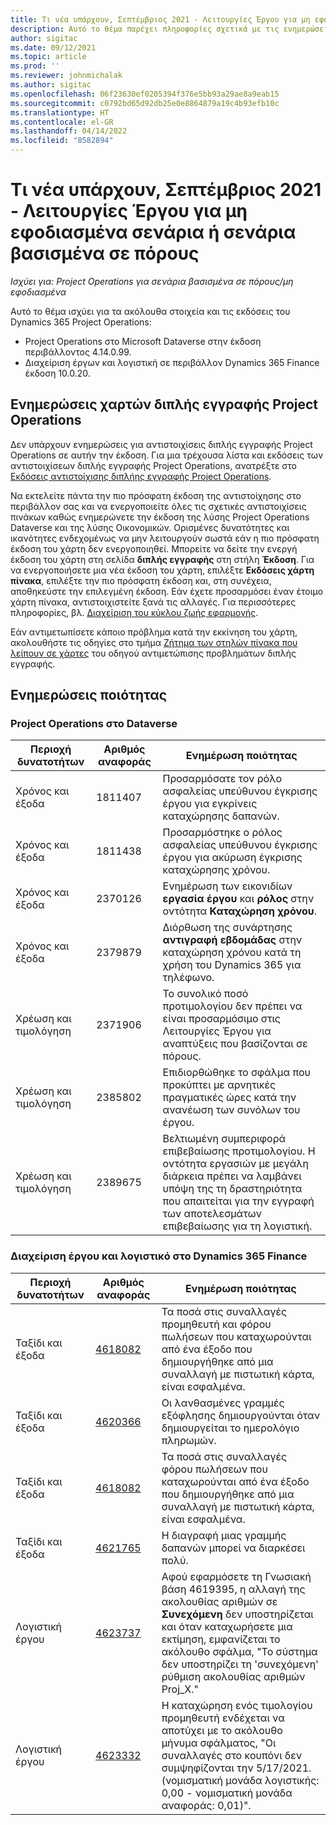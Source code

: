 ```yaml
---
title: Τι νέα υπάρχουν, Σεπτέμβριος 2021 - Λειτουργίες Έργου για μη εφοδιασμένα σενάρια ή σενάρια βασισμένα σε πόρους
description: Αυτό το θέμα παρέχει πληροφορίες σχετικά με τις ενημερώσεις ποιότητας που είναι διαθέσιμες στην έκδοση Σεπτεμβρίου 2021 των Λειτουργιών Έργου για μη εφοδιασμένα σενάρια ή σενάρια βασισμένα σε πόρους.
author: sigitac
ms.date: 09/12/2021
ms.topic: article
ms.prod: ''
ms.reviewer: johnmichalak
ms.author: sigitac
ms.openlocfilehash: 06f23630ef0205394f376e5bb93a29ae8a9eab15
ms.sourcegitcommit: c0792bd65d92db25e0e8864879a19c4b93efb10c
ms.translationtype: HT
ms.contentlocale: el-GR
ms.lasthandoff: 04/14/2022
ms.locfileid: "8582894"
---
```

# <a name="whats-new-september-2021---project-operations-for-resourcenon-stocked-based-scenarios"></a>Τι νέα υπάρχουν, Σεπτέμβριος 2021 - Λειτουργίες Έργου για μη εφοδιασμένα σενάρια ή σενάρια βασισμένα σε πόρους

*Ισχύει για: Project Operations για σενάρια βασισμένα σε πόρους/μη εφοδιασμένα*

Αυτό το θέμα ισχύει για τα ακόλουθα στοιχεία και τις εκδόσεις του Dynamics 365 Project Operations:

   - Project Operations στο Microsoft Dataverse στην έκδοση περιβάλλοντος 4.14.0.99.
   - Διαχείριση έργων και λογιστική σε περιβάλλον Dynamics 365 Finance έκδοση 10.0.20.

## <a name="project-operations-dual-write-maps-updates"></a>Ενημερώσεις χαρτών διπλής εγγραφής Project Operations

Δεν υπάρχουν ενημερώσεις για αντιστοιχίσεις διπλής εγγραφής Project Operations σε αυτήν την έκδοση. Για μια τρέχουσα λίστα και εκδόσεις των αντιστοιχίσεων διπλής εγγραφής Project Operations, ανατρέξτε στο [Εκδόσεις αντιστοίχισης διπλήης εγγραφής Project Operations](../environment/resource-dual-write-maps.md).

Να εκτελείτε πάντα την πιο πρόσφατη έκδοση της αντιστοίχησης στο περιβάλλον σας και να ενεργοποιείτε όλες τις σχετικές αντιστοιχίσεις πινάκων καθώς ενημερώνετε την έκδοση της λύσης Project Operations Dataverse και της λύσης Οικονομικών. Ορισμένες δυνατότητες και ικανότητες ενδεχομένως να μην λειτουργούν σωστά εάν η πιο πρόσφατη έκδοση του χάρτη δεν ενεργοποιηθεί. Μπορείτε να δείτε την ενεργή έκδοση του χάρτη στη σελίδα **διπλής εγγραφής** στη στήλη **Έκδοση**. Για να ενεργοποιήσετε μια νέα έκδοση του χάρτη, επιλέξτε **Εκδόσεις χάρτη πίνακα**, επιλέξτε την πιο πρόσφατη έκδοση και, στη συνέχεια, αποθηκεύστε την επιλεγμένη έκδοση. Εάν έχετε προσαρμόσει έναν έτοιμο χάρτη πίνακα, αντιστοιχιστείτε ξανά τις αλλαγές. Για περισσότερες πληροφορίες, βλ. [Διαχείριση του κύκλου ζωής εφαρμογής](/dynamics365/fin-ops-core/dev-itpro/data-entities/dual-write/app-lifecycle-management).

Εάν αντιμετωπίσετε κάποιο πρόβλημα κατά την εκκίνηση του χάρτη, ακολουθήστε τις οδηγίες στο τμήμα [Ζήτημα των στηλών πίνακα που λείπουν σε χάρτες](/dynamics365/fin-ops-core/dev-itpro/data-entities/dual-write/dual-write-troubleshooting-finops-upgrades#missing-table-columns-issue-on-maps) του οδηγού αντιμετώπισης προβλημάτων διπλής εγγραφής.

## <a name="quality-updates"></a>Ενημερώσεις ποιότητας

### <a name="project-operations-on-dataverse"></a>Project Operations στο Dataverse

| **Περιοχή δυνατοτήτων** | **Αριθμός αναφοράς** | **Ενημέρωση ποιότητας** |
| --- | --- | --- |
| Χρόνος και έξοδα | 1811407 | Προσαρμόσατε τον ρόλο ασφαλείας υπεύθυνου έγκρισης έργου για εγκρίνεις καταχώρησης δαπανών. |
| Χρόνος και έξοδα | 1811438 | Προσαρμόστηκε ο ρόλος ασφαλείας υπεύθυνου έγκρισης έργου για ακύρωση έγκρισης καταχώρησης χρόνου. |
| Χρόνος και έξοδα | 2370126 | Ενημέρωση των εικονιδίων **εργασία έργου** και **ρόλος** στην οντότητα **Καταχώρηση χρόνου**. |
| Χρόνος και έξοδα | 2379879 | Διόρθωση της συνάρτησης **αντιγραφή εβδομάδας** στην καταχώρηση χρόνου κατά τη χρήση του Dynamics 365 για τηλέφωνο. |
| Χρέωση και τιμολόγηση | 2371906 | Το συνολικό ποσό προτιμολογίου δεν πρέπει να είναι προσαρμόσιμο στις Λειτουργίες Έργου για αναπτύξεις που βασίζονται σε πόρους. |
| Χρέωση και τιμολόγηση | 2385802 | Επιδιορθώθηκε το σφάλμα που προκύπτει με αρνητικές πραγματικές ώρες κατά την ανανέωση των συνόλων του έργου. |
| Χρέωση και τιμολόγηση | 2389675 | Βελτιωμένη συμπεριφορά επιβεβαίωσης προτιμολογίου. Η οντότητα εργασιών με μεγάλη διάρκεια πρέπει να λαμβάνει υπόψη της τη δραστηριότητα που απαιτείται για την εγγραφή των αποτελεσμάτων επιβεβαίωσης για τη λογιστική. |

### <a name="project-management-and-accounting-in-dynamics-365-finance"></a>Διαχείριση έργου και λογιστικό στο Dynamics 365 Finance

| Περιοχή δυνατοτήτων | Αριθμός αναφοράς | Ενημέρωση ποιότητας |
| --- | --- | --- |
| Ταξίδι και έξοδα | [4618082](https://fix.lcs.dynamics.com/Issue/Details?kb=4618082&amp;bugId=583101&amp;dbType=3&amp;qc=9c85ac8ca1e5e9cd07fac9e9aa2cb0914724e28b86ad3339dacf7741f554c605) | Τα ποσά στις συναλλαγές προμηθευτή και φόρου πωλήσεων που καταχωρούνται από ένα έξοδο που δημιουργήθηκε από μια συναλλαγή με πιστωτική κάρτα, είναι εσφαλμένα. |
| Ταξίδι και έξοδα | [4620366](https://fix.lcs.dynamics.com/Issue/Details?kb=4620366&amp;bugId=579485&amp;dbType=3&amp;qc=e864789bd95505ea624c537d585bf113c2de60b97c88439d44693dbd85aa8e92) | Οι λανθασμένες γραμμές εξόφλησης δημιουργούνται όταν δημιουργείται το ημερολόγιο πληρωμών. |
| Ταξίδι και έξοδα | [4618082](https://fix.lcs.dynamics.com/Issue/Details?kb=4618082&amp;bugId=583101&amp;dbType=3&amp;qc=9c85ac8ca1e5e9cd07fac9e9aa2cb0914724e28b86ad3339dacf7741f554c605) | Τα ποσά στις συναλλαγές φόρου πωλήσεων που καταχωρούνται από ένα έξοδο που δημιουργήθηκε από μια συναλλαγή με πιστωτική κάρτα, είναι εσφαλμένα. |
| Ταξίδι και έξοδα | [4621765](https://fix.lcs.dynamics.com/Issue/Details?kb=4621765&amp;bugId=587306&amp;dbType=3&amp;qc=6fbfad0123d4e95eaf8d5a5a2f6c354577c991b7905c852ab02d1f94e728a876) | Η διαγραφή μιας γραμμής δαπανών μπορεί να διαρκέσει πολύ. |
| Λογιστική έργου | [4623737](https://fix.lcs.dynamics.com/Issue/Details?kb=4623737&amp;bugId=598109&amp;dbType=3&amp;qc=4101fc5865201e21815299f2ff11ae46d5d5370510868df86c25ee09a8ca1a0c) | Αφού εφαρμόσετε τη Γνωσιακή βάση 4619395, η αλλαγή της ακολουθίας αριθμών σε **Συνεχόμενη** δεν υποστηρίζεται και όταν καταχωρήσετε μια εκτίμηση, εμφανίζεται το ακόλουθο σφάλμα, "Το σύστημα δεν υποστηρίζει τη 'συνεχόμενη' ρύθμιση ακολουθίας αριθμών Proj_X." |
| Λογιστική έργου | [4623332](https://fix.lcs.dynamics.com/Issue/Details?kb=4623332&amp;bugId=586034&amp;dbType=3&amp;qc=2f64bb1977c4a9c9dd2ce9de7e72230b86eca14b6295c5bbfb614ea97ad81caf) | Η καταχώρηση ενός τιμολογίου προμηθευτή ενδέχεται να αποτύχει με το ακόλουθο μήνυμα σφάλματος, "Οι συναλλαγές στο κουπόνι δεν συμψηφίζονται την 5/17/2021. (νομισματική μονάδα λογιστικής: 0,00 - νομισματική μονάδα αναφοράς: 0,01)". |
